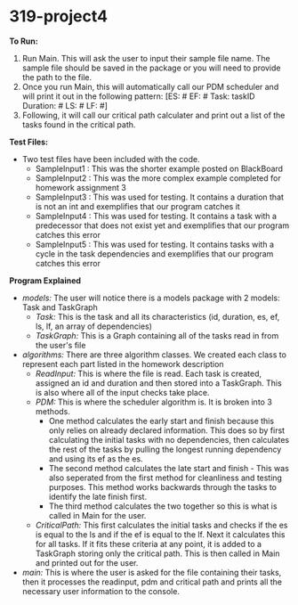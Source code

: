 # 319-project4

<b>To Run:</b>
  1. Run Main. This will ask the user to input their sample file name. The sample file should be saved in the package or you will need to provide the path to the file.
  2. Once you run Main, this will automatically call our PDM scheduler and will print it out in the following pattern:
      [ES: # EF: # Task: taskID Duration: # LS: # LF: #]
  3. Following, it will call our critical path calculater and print out a list of the tasks found in the critical path.

<b>Test Files:</b>
  - Two test files have been included with the code.
      - SampleInput1 : This was the shorter example posted on BlackBoard
      - SampleInput2 : This was the more complex example completed for homework assignment 3
      - SampleInput3 : This was used for testing. It contains a duration that is not an int and exemplifies that our program catches it
      - SampleInput4 : This was used for testing. It contains a task with a predecessor that does not exist yet and exemplifies that our program catches this error
      - SampleInput5 : This was used for testing. It contains tasks with a cycle in the task dependencies and exemplifies that our program catches this error
  
<b>Program Explained</b>
- <i>models:</i> The user will notice there is a models package with 2 models: Task and TaskGraph
    - <i>Task:</i> This is the task and all its characteristics (id, duration, es, ef, ls, lf, an array of dependencies)
    - <i>TaskGraph:</i> This is a Graph containing all of the tasks read in from the user's file
- <i>algorithms:</i> There are three algorithm classes. We created each class to represent each part listed in the homework description
    - <i>ReadInput:</i> This is where the file is read. Each task is created, assigned an id and duration and then stored into a TaskGraph. This is also where all of the input checks take place.
    - <i>PDM:</i> This is where the scheduler algorithm is. It is broken into 3 methods.
      - One method calculates the early start and finish because this only relies on already declared information. This does so by first calculating the initial tasks with no dependencies, then calculates the rest of the tasks by pulling the longest running dependency and using its ef as the es.
      - The second method calculates the late start and finish - This was also seperated from the first method for cleanliness and testing purposes. This method works backwards through the tasks to identify the late finish first.
      - The third method calculates the two together so this is what is called in Main for the user.
    - <i>CriticalPath:</i> This first calculates the initial tasks and checks if the es is equal to the ls and if the ef is equal to the lf. Next it calculates this for all tasks. If it fits these criteria at any point, it is added to a TaskGraph storing only the critical path. This is then called in Main and printed out for the user.
- <i>main:</i> This is where the user is asked for the file containing their tasks, then it processes the readinput, pdm and critical path and prints all the necessary user information to the console.
